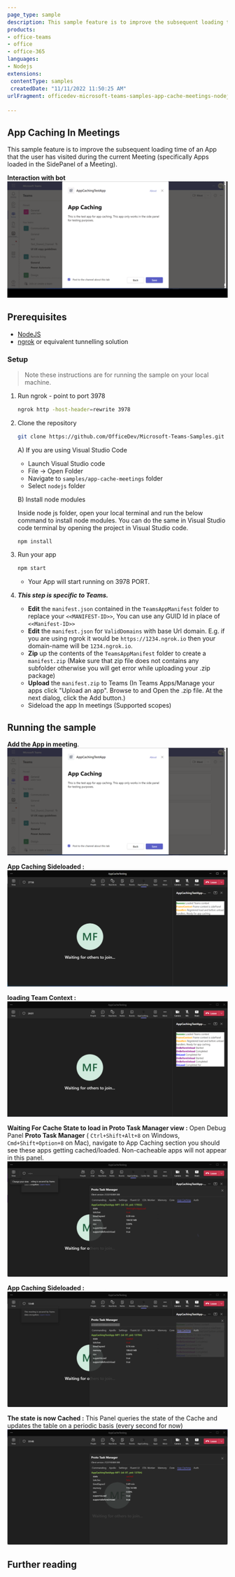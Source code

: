 ```yaml
---
page_type: sample
description: This sample feature is to improve the subsequent loading time of an App that the user has visited during the current Meeting.
products:
- office-teams
- office
- office-365
languages:
- Nodejs
extensions:
 contentType: samples
 createdDate: "11/11/2022 11:50:25 AM"
urlFragment: officedev-microsoft-teams-samples-app-cache-meetings-nodejs

---
```


## App Caching In Meetings

This sample feature is to improve the subsequent loading time of an App that the user has visited during the current Meeting (specifically Apps loaded in the SidePanel of a Meeting).

**Interaction with bot**
![App-Cache](Images/AppCacheSample_GIF.gif)  
 
## Prerequisites

- [NodeJS](https://nodejs.org/en/)
- [ngrok](https://ngrok.com/) or equivalent tunnelling solution

### Setup 
> Note these instructions are for running the sample on your local machine.

1) Run ngrok - point to port 3978

    ```bash
    ngrok http -host-header=rewrite 3978
    ```

2) Clone the repository

    ```bash
    git clone https://github.com/OfficeDev/Microsoft-Teams-Samples.git
    ```

   A) If you are using Visual Studio Code

    - Launch Visual Studio code
    - File -> Open Folder
    - Navigate to `samples/app-cache-meetings` folder
    - Select `nodejs` folder

   B) Install node modules

   Inside node js folder, open your local terminal and run the below command to install node modules. You can do the same in Visual Studio code terminal by opening the project in Visual Studio code.

    ```bash
    npm install
    ```

3) Run your app

    ```bash
    npm start
    ```
    - Your App will start running on 3978 PORT.

4) __*This step is specific to Teams.*__
    - **Edit** the `manifest.json` contained in the  `TeamsAppManifest` folder to replace your `<<MANIFEST-ID>>`, You can use any GUID Id in place of `<<Manifest-ID>>`
    - **Edit** the `manifest.json` for `ValidDomains` with base Url domain. E.g. if you are using ngrok it would be `https://1234.ngrok.io` then your domain-name will be `1234.ngrok.io`.
    - **Zip** up the contents of the `TeamsAppManifest` folder to create a `manifest.zip` (Make sure that zip file does not contains any subfolder otherwise you will get error while uploading your .zip package)
    - **Upload** the `manifest.zip` to Teams (In Teams Apps/Manage your apps click "Upload an app". Browse to and Open the .zip file. At the next dialog, click the Add button.)
    - Sideload the app In meetings (Supported scopes)
     

## Running the sample

**Add the App in meeting**.
![Set-Up-Tab](Images/1.Set_Up_Tab.png)

**App Caching Sideloaded  :**
![participant context](Images/2.Ready_For_App_Caching.png)

**loading Team Context :** 
![Team Context](Images/3.Loaded_Context.png) 

**Waiting For Cache State to load in Proto Task Manager view :**
Open Debug Panel **Proto Task Manager** ( `Ctrl+Shift+Alt+8` on Windows, `Cmd+Shift+Option+8` on Mac), navigate to App Caching section you should see these apps getting cached/loaded. Non-cacheable apps will not appear in this panel.
![Waiting For Load](Images/4.Waiting_For_Load.png)

**App Caching Sideloaded  :**
![Loaded context](Images/5.Proto_Task_Manager_Loaded.png)

**The state is now Cached :**
This Panel queries the state of the Cache and updates the table on a periodic basis (every second for now)
![App Cahced](Images/6.Cached.png)


## Further reading


